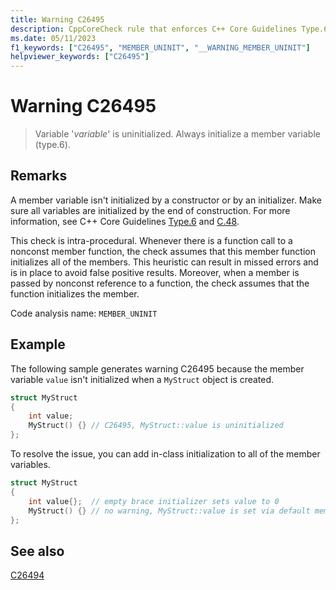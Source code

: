 ```yaml
---
title: Warning C26495
description: CppCoreCheck rule that enforces C++ Core Guidelines Type.6
ms.date: 05/11/2023
f1_keywords: ["C26495", "MEMBER_UNINIT", "__WARNING_MEMBER_UNINIT"]
helpviewer_keywords: ["C26495"]
---
```

# Warning C26495

> Variable '*variable*' is uninitialized. Always initialize a member variable (type.6).

## Remarks

A member variable isn't initialized by a constructor or by an initializer. Make sure all variables are initialized by the end of construction. For more information, see C++ Core Guidelines [Type.6](https://github.com/isocpp/CppCoreGuidelines/blob/master/CppCoreGuidelines.md#SS-type) and [C.48](https://github.com/isocpp/CppCoreGuidelines/blob/master/CppCoreGuidelines.md#c48-prefer-in-class-initializers-to-member-initializers-in-constructors-for-constant-initializers).

This check is intra-procedural. Whenever there is a function call to a nonconst member function, the check assumes that this member function initializes all of the members. This heuristic can result in missed errors and is in place to avoid false positive results. Moreover, when a member is passed by nonconst reference to a function, the check assumes that the function initializes the member.

Code analysis name: `MEMBER_UNINIT`

## Example

The following sample generates warning C26495 because the member variable `value` isn't initialized when a `MyStruct` object is created.

```cpp
struct MyStruct
{
    int value;
    MyStruct() {} // C26495, MyStruct::value is uninitialized
};
```

To resolve the issue, you can add in-class initialization to all of the member variables.

```cpp
struct MyStruct
{
    int value{};  // empty brace initializer sets value to 0
    MyStruct() {} // no warning, MyStruct::value is set via default member initialization
};
```

## See also

[C26494](c26494.md)